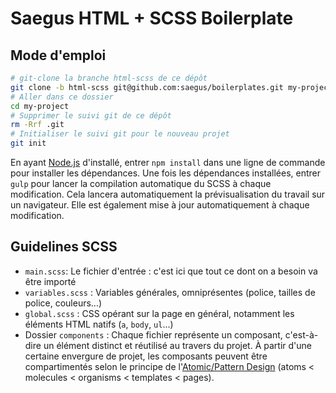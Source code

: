 Saegus HTML + SCSS Boilerplate
===

Mode d'emploi
---

```sh
# git-clone la branche html-scss de ce dépôt
git clone -b html-scss git@github.com:saegus/boilerplates.git my-project
# Aller dans ce dossier
cd my-project
# Supprimer le suivi git de ce dépôt
rm -Rrf .git
# Initialiser le suivi git pour le nouveau projet
git init
```

En ayant [Node.js](https://nodejs.org/en/) d'installé, entrer `npm install` dans une ligne de commande pour installer les dépendances. Une fois les dépendances installées, entrer `gulp` pour lancer la compilation automatique du SCSS à chaque modification. Cela lancera automatiquement la prévisualisation du travail sur un navigateur. Elle est également mise à jour automatiquement à chaque modification.  

Guidelines SCSS
---

* `main.scss`: Le fichier d'entrée : c'est ici que tout ce dont on a besoin va être importé
* `variables.scss` : Variables générales, omniprésentes (police, tailles de police, couleurs...)
* `global.scss` : CSS opérant sur la page en général, notamment les éléments HTML natifs (`a`, `body`, `ul`...)
* Dossier `components` : Chaque fichier représente un composant, c'est-à-dire un élément distinct et réutilisé au travers du projet. À partir d'une certaine envergure de projet, les composants peuvent être compartimentés selon le principe de l'[Atomic/Pattern Design](http://patternlab.io/) (atoms < molecules < organisms < templates < pages).
